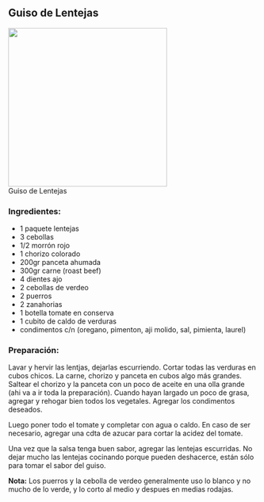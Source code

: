 ## Guiso de Lentejas

<div class="image">
  <img src="http://i.imgur.com/aaBq9xG.jpg" height=320/>
  <div class="caption">Guiso de Lentejas</div>
</div>

### Ingredientes:
  * 1 paquete lentejas
  * 3 cebollas
  * 1/2 morrón rojo
  * 1 chorizo colorado
  * 200gr panceta ahumada
  * 300gr carne (roast beef)
  * 4 dientes ajo
  * 2 cebollas de verdeo
  * 2 puerros
  * 2 zanahorias
  * 1 botella tomate en conserva
  * 1 cubito de caldo de verduras
  * condimentos c/n (oregano, pimenton, aji molido, sal, pimienta, laurel)

### Preparación:
Lavar y hervir las lentjas, dejarlas escurriendo.
Cortar todas las verduras en cubos chicos. La carne, chorizo y panceta en cubos
algo más grandes. Saltear el chorizo y la panceta con un poco de aceite en una
olla grande (ahi va a ir toda la preparación). Cuando hayan largado un poco de
grasa, agregar y rehogar bien todos los vegetales. Agregar los condimentos
deseados.

Luego poner todo el tomate y completar con agua o caldo. En caso de ser
necesario, agregar una cdta de azucar para cortar la acidez del tomate.

Una vez que la salsa tenga buen sabor, agregar las lentejas escurridas. No dejar
mucho las lentejas cocinando porque pueden deshacerce, están sólo para tomar el
sabor del guiso.

**Nota:**
Los puerros y la cebolla de verdeo generalmente uso lo blanco y no mucho de lo
verde, y lo corto al medio y despues en medias rodajas.
